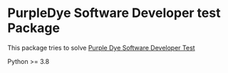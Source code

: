 # PurpleDye Software Developer test Package

This package tries to solve 
[Purple Dye Software Developer Test](https://purple-dye.github.io/software-developer-test.github.io/)


Python >= 3.8